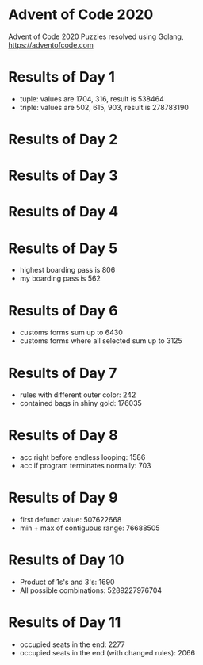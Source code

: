 # Advent of Code 2020
Advent of Code 2020 Puzzles resolved using Golang, https://adventofcode.com

# Results of Day 1
- tuple: values are 1704, 316, result is 538464
- triple: values are 502, 615, 903, result is 278783190

# Results of Day 2

# Results of Day 3

# Results of Day 4

# Results of Day 5
- highest boarding pass is 806
- my boarding pass is 562

# Results of Day 6
- customs forms sum up to 6430 
- customs forms where all selected sum up to 3125

# Results of Day 7
- rules with different outer color: 242
- contained bags in shiny gold: 176035

# Results of Day 8
- acc right before endless looping: 1586
- acc if program terminates normally: 703

# Results of Day 9
- first defunct value: 507622668
- min + max of contiguous range: 76688505

# Results of Day 10
- Product of 1s's and 3's: 1690
- All possible combinations: 5289227976704

# Results of Day 11
- occupied seats in the end: 2277
- occupied seats in the end (with changed rules): 2066
